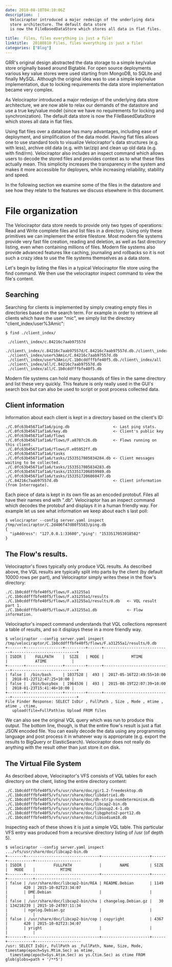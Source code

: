 ```yaml
---
date: 2018-08-10T04:10:06Z
description:  |
  Velociraptor introduced a major redesign of the underlying data
  store architecture. The default data store
  is now the FileBasedDataStore which stores all data in flat files.

title:  Files, files everything is just a file!
linktitle:  20180810 Files, files everything is just a file!
categories: ["Blog"]
---
```



GRR\'s original design abstracted the data storage to a simple key/value
store originally based around Bigtable. For open source deployments
various key value stores were used starting from MongoDB, to SQLite and
finally MySQL. Although the original idea was to use a simple key/value
implementation, due to locking requirements the data store
implementation became very complex.

As Velociraptor introduced a major redesign of the underlying data store
architecture, we are now able to relax our demands of the datastore and
use a true key/value model (since we have no requirements for locking
and synchronization). The default data store is now the
FileBasedDataStore which stores all data in flat files.

Using flat files over a database has many advantages, including ease of
deployment, and simplification of the data model. Having flat files
allows one to use standard tools to visualize Velociraptor\'s data
structures (e.g. with less), archive old data (e.g. with tar/zip) and
clean up old data (e.g. with find/rm). Velociraptor also includes an
inspect command which allows users to decode the stored files and
provides context as to what these files actually mean. This simplicity
increases the transparency in the system and makes it more accessible
for deployers, while increasing reliability, stability and speed.

In the following section we examine some of the files in the datastore
and see how they relate to the features we discuss elsewhere in this
document.

File organization
=================

The Velociraptor data store needs to provide only two types of
operations: Read and Write complete files and list files in a directory.
Using only these primitives we can implement the entire filestore. Most
modern file systems provide very fast file creation, reading and
deletion, as well as fast directory listing, even when containing
millions of files. Modern file systems also provide advanced features
like caching, journaling and rollbacks so it is not such a crazy idea to
use the file systems themselves as a data store.

Let\'s begin by listing the files in a typical Velociraptor file store
using the find command. We then use the velociraptor inspect command to
view the file\'s content.

Searching
---------

Searching for clients is implemented by simply creating empty files in
directories based on the search term. For example in order to retrieve
all clients which have the user \"mic\", we simply list the directory
\"client\_index/user%3Amic\":

``` {.sourceCode .console}
$ find ./client_index/
```

```text
 ./client\_index/c.84216c7aab97557d
 ./client\_index/c.84216c7aab97557d/C.84216c7aab97557d.db./client\_index/user%3Amic
 ./client\_index/user%3Amic/C.84216c7aab97557d.db
 ./client\_index/user%3Amic/C.1b0cddfffbfe40f5.db./client\_index/all
 ./client\_index/all/C.84216c7aab97557d.db
 ./client\_index/all/C.1b0cddfffbfe40f5.db
```

Modern file systems can hold many thousands of files in the same
directory and list these very quickly. This feature is only really used
in the GUI\'s search box but can also be used to script or post process
collected data.

Client information
------------------

Information about each client is kept in a directory based on the
client\'s ID:

``` {.sourceCode .console}
./C.0fc63b45671af1a6/ping.db                   <- Last ping stats.
./C.0fc63b45671af1a6/key.db                    <- Client's public key
./C.0fc63b45671af1a6/flows
./C.0fc63b45671af1a6/flows/F.a8787c26.db       <- Flows running on this client.
./C.0fc63b45671af1a6/flows/F.e05952ff.db
./C.0fc63b45671af1a6/tasks
./C.0fc63b45671af1a6/tasks/1533517805834284.db <- Client messages waiting to be collected.
./C.0fc63b45671af1a6/tasks/1533517805834283.db
./C.0fc63b45671af1a6/tasks/1533517206859989.db
./C.0fc63b45671af1a6/tasks/1533517206860477.db
./C.84216c7aab97557d.db                        <- Client information (from Interrogate).
```

Each piece of data is kept in its own file as an encoded protobuf. Files
all have their names end with \".db\". Velociraptor has an inspect
command which decodes the protobuf and displays it in a human friendly
way. For example let us see what information we keep about each s last
poll:

``` {.sourceCode .console}
$ velociraptor --config server.yaml inspect /tmp/velociraptor/C.2d406f47d80f5583/ping.db
{
  "ipAddress": "127.0.0.1:33600","ping": "1533517053018582"
}
```

The Flow\'s results.
--------------------

Velociraptor\'s flows typically only produce VQL results. As described
above, the VQL results are typically split into parts by the client (by
default 10000 rows per part), and Velociraptor simply writes these in
the flow\'s directory:

``` {.sourceCode .console}
./C.1b0cddfffbfe40f5/flows/F.a31255a1
./C.1b0cddfffbfe40f5/flows/F.a31255a1/results
./C.1b0cddfffbfe40f5/flows/F.a31255a1/results/0.db   <- VQL result part 1.
./C.1b0cddfffbfe40f5/flows/F.a31255a1.db             <- Flow information.
```

Velociraptor\'s inspect command understands that VQL collections
represent a table of results, and so it displays these in a more
friendly way.

``` {.sourceCode .console}
$ velociraptor --config server.yaml inspect /tmp/velociraptor/C.1b0cddfffbfe40f5/flows/F.a31255a1/results/0.db
+-------+----------------+---------+------+-----------------------------+----------------------------+
| ISDIR |    FULLPATH    |  SIZE   | MODE |            MTIME            |            ATIME           |
+-------+----------------+---------+------+-----------------------------+----------------------------+
| false |  /bin/bash     | 1037528 |  493 |  2017-05-16T22:49:55+10:00  |  2018-01-22T12:47:25+10:00 |
| false |  /bin/busybox  | 1964536 |  493 |  2015-08-19T22:07:39+10:00  |  2018-01-23T15:41:46+10:00 |
+-------+----------------+---------+------+-----------------------------+----------------------------+
File Finder Response: SELECT IsDir , FullPath , Size , Mode , mtime , atime , ctime,
   upload(file=FullPath)as Upload FROM files
```

We can also see the original VQL query which was run to produce this
output. The bottom line, though, is that the entire flow\'s result is
just a flat JSON encoded file. You can easily decode the data using any
programming language and post process it in whatever way is appropriate
(e.g. export the results to BigQuery or ElasticSearch). Velociraptor
does not really do anything with the result other than just store it on
disk.

The Virtual File System
-----------------------

As described above, Velociraptor\'s VFS consists of VQL tables for each
directory on the client, listing the entire directory content:

``` {.sourceCode .console}
./C.1b0cddfffbfe40f5/vfs/usr/share/doc/gir1.2-freedesktop.db
./C.1b0cddfffbfe40f5/vfs/usr/share/doc/libdatrie1.db
./C.1b0cddfffbfe40f5/vfs/usr/share/doc/dh-strip-nondeterminism.db
./C.1b0cddfffbfe40f5/vfs/usr/share/doc/libcap2-bin.db
./C.1b0cddfffbfe40f5/vfs/usr/share/doc/libsoup2.4-1.db
./C.1b0cddfffbfe40f5/vfs/usr/share/doc/libgphoto2-port12.db
./C.1b0cddfffbfe40f5/vfs/usr/share/doc/libsodium18.db
```

Inspecting each of these shows it is just a simple VQL table. This
particular VFS entry was produced from a recursive directory listing of
/usr (of depth 5).

``` {.sourceCode .console}
$ velociraptor --config server.yaml inspect .../vfs/usr/share/doc/libcap2-bin.db
+-------+--------------------------------+---------------------+------+-----------+--------------------
| ISDIR |            FULLPATH            |        NAME         | SIZE |   MODE    |           MTIME
+-------+--------------------------------+---------------------+------+-----------+--------------------
| false | /usr/share/doc/libcap2-bin/REA | README.Debian       | 1149 |       420 | 2015-10-02T23:34:07
|       | DME.Debian                     |                     |      |           |
| false | /usr/share/doc/libcap2-bin/cha | changelog.Debian.gz |   30 | 134218239 | 2015-10-24T07:11:34
|       | ngelog.Debian.gz               |                     |      |           |
| false | /usr/share/doc/libcap2-bin/cop | copyright           | 4367 |       420 | 2015-10-02T23:34:07
|       | yright                         |                     |      |           |
+-------+--------------------------------+---------------------+------+-----------+--------------------
/usr: SELECT IsDir, FullPath as _FullPath, Name, Size, Mode, timestamp(epoch=Sys.Mtim.Sec) as mtime,
  timestamp(epoch=Sys.Atim.Sec) as ys.Ctim.Sec) as ctime FROM glob(globs=path + '/**5')
```
